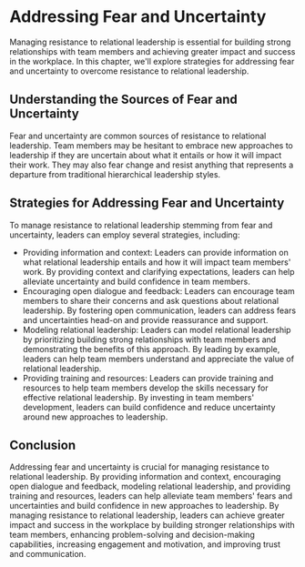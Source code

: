 Addressing Fear and Uncertainty
========================================================================================

Managing resistance to relational leadership is essential for building strong relationships with team members and achieving greater impact and success in the workplace. In this chapter, we'll explore strategies for addressing fear and uncertainty to overcome resistance to relational leadership.

Understanding the Sources of Fear and Uncertainty
-------------------------------------------------

Fear and uncertainty are common sources of resistance to relational leadership. Team members may be hesitant to embrace new approaches to leadership if they are uncertain about what it entails or how it will impact their work. They may also fear change and resist anything that represents a departure from traditional hierarchical leadership styles.

Strategies for Addressing Fear and Uncertainty
----------------------------------------------

To manage resistance to relational leadership stemming from fear and uncertainty, leaders can employ several strategies, including:

* Providing information and context: Leaders can provide information on what relational leadership entails and how it will impact team members' work. By providing context and clarifying expectations, leaders can help alleviate uncertainty and build confidence in team members.
* Encouraging open dialogue and feedback: Leaders can encourage team members to share their concerns and ask questions about relational leadership. By fostering open communication, leaders can address fears and uncertainties head-on and provide reassurance and support.
* Modeling relational leadership: Leaders can model relational leadership by prioritizing building strong relationships with team members and demonstrating the benefits of this approach. By leading by example, leaders can help team members understand and appreciate the value of relational leadership.
* Providing training and resources: Leaders can provide training and resources to help team members develop the skills necessary for effective relational leadership. By investing in team members' development, leaders can build confidence and reduce uncertainty around new approaches to leadership.

Conclusion
----------

Addressing fear and uncertainty is crucial for managing resistance to relational leadership. By providing information and context, encouraging open dialogue and feedback, modeling relational leadership, and providing training and resources, leaders can help alleviate team members' fears and uncertainties and build confidence in new approaches to leadership. By managing resistance to relational leadership, leaders can achieve greater impact and success in the workplace by building stronger relationships with team members, enhancing problem-solving and decision-making capabilities, increasing engagement and motivation, and improving trust and communication.
